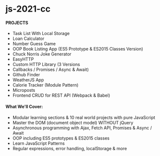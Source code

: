 # js-2021-cc

#### PROJECTS

- Task List With Local Storage
- Loan Calculator
- Number Guess Game
- OOP Book Listing App (ES5 Prototype & ES2015 Classes Version)
- Chuck Norris Joke Generator
- EasyHTTP
- Custom HTTP Library (3 Versions
- Callbacks / Promises / Async & Await)
- Github Finder
- WeatherJS App
- Calorie Tracker (Module Pattern)
- Microposts
- Frontend CRUD for REST API (Webpack & Babel)

#### What We'll Cover:

- Modular learning sections & 10 real world projects with pure JavaScript
- Master the DOM (document object model) WITHOUT jQuery
- Asynchronous programming with Ajax, Fetch API, Promises & Async / Await
- OOP including ES5 prototypes & ES2015 classes
- Learn JavaScript Patterns
- Regular expressions, error handling, localStorage & more
